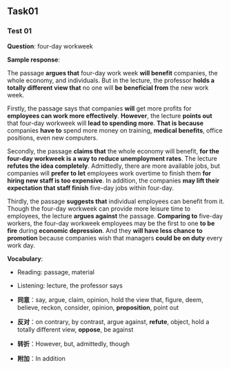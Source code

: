 ## Task01

### Test 01

**Question**: four-day workweek

**Sample response**:

The passage **argues that** four-day work week **will benefit** companies, the whole economy, and individuals. But in the lecture, the professor **holds a totally different view that** no one will **be beneficial from** the new work week.

Firstly, the passage says that companies **will** get more profits for **employees can work more effectively**. **However**, the lecture **points out** that four-day workweek will **lead to spending more**. **That is because** companies **have to** spend more money on training, **medical benefits**, office positions, even new computers.

Secondly, the passage **claims that** the whole economy will benefit, **for the four-day workweek is a way to reduce unemployment rates**. The lecture **refutes the idea completely**. Admittedly, there are more available jobs, but companies will **prefer to let** employees work overtime to finish them **for hiring new staff is too expensive**. In addition, the companies **may lift their expectation that staff finish** five-day jobs within four-day.

Thirdly, the passage **suggests that** individual employees can benefit from it. Though the four-day workweek can provide more leisure time to employees, the lecture **argues against** the passage. **Comparing to** five-day workers, the four-day workweek employees may be the first to one **to be fire** during **economic depression**. And they **will have less chance to promotion** because companies wish that managers **could be on duty** every work day.

**Vocabulary**:
- Reading: passage, material
- Listening: lecture, the professor says

- **同意**：say, argue, claim, opinion, hold the view that, figure, deem, believe, reckon, consider, opinion, **proposition**, point out
- **反对**：on contrary, by contrast, argue against, **refute**, object, hold a totally different view, **oppose**, be against
- **转折**：However, but, admittedly, though
- **附加**：In addition


